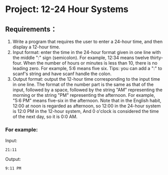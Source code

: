 # Project: 12-24 Hour Systems

## Requirements：
1.  Write a program that requires the user to enter a 24-hour time, and then display a 12-hour time.
2.  Input format: enter the time in the 24-hour format given in one line with the middle ":" sign (semicolon). For example, 12:34 means twelve thirty-four. When the number of hours or minutes is less than 10, there is no leading zero. For example, 5:6 means five six. Tips: you can add a ":" to scanf's string and have scanf handle the colon.
3.  Output format: output the 12-hour time corresponding to the input time in one line. The format of the number part is the same as that of the input, followed by a space, followed by the string "AM" representing the morning or the string "PM" representing the afternoon. For example, "5:6 PM" means five-six in the afternoon. Note that in the English habit, 12:00 at noon is regarded as afternoon, so 12:00 in the 24-hour system is 12:0 PM in the 12-hour system, And 0 o'clock is considered the time of the next day, so it is 0:0 AM.

### For example:
Input: 
```
21:11
``` 
Output: 
```
9:11 PM
```